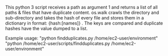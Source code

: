 This python 3 script receives a path as argument 1 and returns a list of all paths & files that have duplicate content. os.walk crawls the directory and sub-directory and takes the hash of every file and stores them in a dictionary in format: {hash:[names]} . The keys are compared and duplicate hashes have the value dumped to a list.

Example usage: 
"python findduplicates.py /home/ec2-user/environment"
"python  /home/ec2-user/scripts/findduplicates.py /home/ec2-user/environment"